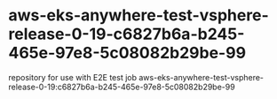 # aws-eks-anywhere-test-vsphere-release-0-19-c6827b6a-b245-465e-97e8-5c08082b29be-99
repository for use with E2E test job aws-eks-anywhere-test-vsphere-release-0-19:c6827b6a-b245-465e-97e8-5c08082b29be-99
